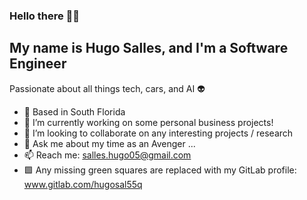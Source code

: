 ### Hello there 👋🏻

## My name is Hugo Salles, and I'm a Software Engineer

Passionate about all things tech, cars, and AI 👽

- 📍 Based in South Florida <br/>
- 🔭 I’m currently working on some personal business projects!<br/>
- 🤝 I’m looking to collaborate on any interesting projects / research<br/>
- 💬 Ask me about my time as an Avenger ...<br/>
- 📫 Reach me: salles.hugo05@gmail.com<br/>
- 🟩 Any missing green squares are replaced with my GitLab profile: www.gitlab.com/hugosal55q

<!--
**Hugomelo11/Hugomelo11** is a ✨ _special_ ✨ repository because its `README.md` (this file) appears on your GitHub profile.

Here are some ideas to get you started:

- 🔭 I’m currently working on ...
- 🌱 I’m currently learning ...
- 👯 I’m looking to collaborate on ...
- 🤔 I’m looking for help with ...
- 💬 Ask me about ...
- 📫 How to reach me: ...
- 😄 Pronouns: ...
- ⚡ Fun fact: ...
-->
